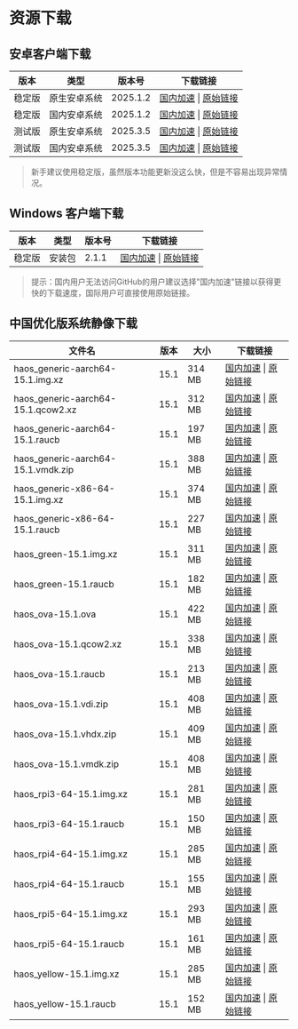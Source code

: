 # 资源下载

## 安卓客户端下载

| 版本   | 类型       | 版本号  | 下载链接                                                                 |
|--------|------------|---------|--------------------------------------------------------------------------|
| 稳定版 | 原生安卓系统 | 2025.1.2 | [国内加速](https://gh-proxy.com/https://github.com/home-assistant/android/releases/latest/download/app-full-release.apk) \| [原始链接](https://github.com/home-assistant/android/releases/latest/download/app-full-release.apk) |
| 稳定版 | 国内安卓系统 | 2025.1.2 | [国内加速](https://gh-proxy.com/https://github.com/home-assistant/android/releases/latest/download/app-minimal-release.apk) \| [原始链接](https://github.com/home-assistant/android/releases/latest/download/app-minimal-release.apk) |
| 测试版 | 原生安卓系统| 2025.3.5 | [国内加速](https://gh-proxy.com/https://github.com/home-assistant/android/releases/download/2025.3.5/app-full-release.apk) \| [原始链接](https://github.com/home-assistant/android/releases/download/2025.3.5/app-full-release.apk) |
| 测试版 | 国内安卓系统 | 2025.3.5 | [国内加速](https://gh-proxy.com/https://github.com/home-assistant/android/releases/download/2025.3.5/app-minimal-release.apk) \| [原始链接](https://github.com/home-assistant/android/releases/download/2025.3.5/app-minimal-release.apk) |

> 新手建议使用稳定版，虽然版本功能更新没这么快，但是不容易出现异常情况。

## Windows 客户端下载

| 版本   | 类型   | 版本号| 下载链接                                                            |
|--------|--------|-------|-------------------------------------------------------------------|
| 稳定版 | 安装包 | 2.1.1 | [国内加速](https://gh-proxy.com/https://github.com/hass-agent/HASS.Agent/releases/latest/download/HASS.Agent.Installer.exe) \| [原始链接](https://github.com/hass-agent/HASS.Agent/releases/latest/download/HASS.Agent.Installer.exe) |

> 提示：国内用户无法访问GitHub的用户建议选择"国内加速"链接以获得更快的下载速度，国际用户可直接使用原始链接。

## 中国优化版系统静像下载


| 文件名 | 版本 | 大小 | 下载链接 |
|----|----|---|---|
| haos_generic-aarch64-15.1.img.xz | 15.1 | 314 MB | [国内加速](https://gh-proxy.com/https://github.com/ha-china/HAOS-CN/releases/download/15.1/haos_generic-aarch64-15.1.img.xz) \| [原始链接](https://github.com/ha-china/HAOS-CN/releases/download/15.1/haos_generic-aarch64-15.1.img.xz) |
| haos_generic-aarch64-15.1.qcow2.xz | 15.1 | 312 MB | [国内加速](https://gh-proxy.com/https://github.com/ha-china/HAOS-CN/releases/download/15.1/haos_generic-aarch64-15.1.qcow2.xz) \| [原始链接](https://github.com/ha-china/HAOS-CN/releases/download/15.1/haos_generic-aarch64-15.1.qcow2.xz) |
| haos_generic-aarch64-15.1.raucb | 15.1 | 197 MB | [国内加速](https://gh-proxy.com/https://github.com/ha-china/HAOS-CN/releases/download/15.1/haos_generic-aarch64-15.1.raucb) \| [原始链接](https://github.com/ha-china/HAOS-CN/releases/download/15.1/haos_generic-aarch64-15.1.raucb) |
| haos_generic-aarch64-15.1.vmdk.zip | 15.1 | 388 MB | [国内加速](https://gh-proxy.com/https://github.com/ha-china/HAOS-CN/releases/download/15.1/haos_generic-aarch64-15.1.vmdk.zip) \| [原始链接](https://github.com/ha-china/HAOS-CN/releases/download/15.1/haos_generic-aarch64-15.1.vmdk.zip) |
| haos_generic-x86-64-15.1.img.xz | 15.1 | 374 MB | [国内加速](https://gh-proxy.com/https://github.com/ha-china/HAOS-CN/releases/download/15.1/haos_generic-x86-64-15.1.img.xz) \| [原始链接](https://github.com/ha-china/HAOS-CN/releases/download/15.1/haos_generic-x86-64-15.1.img.xz) |
| haos_generic-x86-64-15.1.raucb | 15.1 | 227 MB | [国内加速](https://gh-proxy.com/https://github.com/ha-china/HAOS-CN/releases/download/15.1/haos_generic-x86-64-15.1.raucb) \| [原始链接](https://github.com/ha-china/HAOS-CN/releases/download/15.1/haos_generic-x86-64-15.1.raucb) |
| haos_green-15.1.img.xz | 15.1 | 311 MB | [国内加速](https://gh-proxy.com/https://github.com/ha-china/HAOS-CN/releases/download/15.1/haos_green-15.1.img.xz) \| [原始链接](https://github.com/ha-china/HAOS-CN/releases/download/15.1/haos_green-15.1.img.xz) |
| haos_green-15.1.raucb | 15.1 | 182 MB | [国内加速](https://gh-proxy.com/https://github.com/ha-china/HAOS-CN/releases/download/15.1/haos_green-15.1.raucb) \| [原始链接](https://github.com/ha-china/HAOS-CN/releases/download/15.1/haos_green-15.1.raucb) |
| haos_ova-15.1.ova | 15.1 | 422 MB | [国内加速](https://gh-proxy.com/https://github.com/ha-china/HAOS-CN/releases/download/15.1/haos_ova-15.1.ova) \| [原始链接](https://github.com/ha-china/HAOS-CN/releases/download/15.1/haos_ova-15.1.ova) |
| haos_ova-15.1.qcow2.xz | 15.1 | 338 MB | [国内加速](https://gh-proxy.com/https://github.com/ha-china/HAOS-CN/releases/download/15.1/haos_ova-15.1.qcow2.xz) \| [原始链接](https://github.com/ha-china/HAOS-CN/releases/download/15.1/haos_ova-15.1.qcow2.xz) |
| haos_ova-15.1.raucb | 15.1 | 213 MB | [国内加速](https://gh-proxy.com/https://github.com/ha-china/HAOS-CN/releases/download/15.1/haos_ova-15.1.raucb) \| [原始链接](https://github.com/ha-china/HAOS-CN/releases/download/15.1/haos_ova-15.1.raucb) |
| haos_ova-15.1.vdi.zip | 15.1 | 408 MB | [国内加速](https://gh-proxy.com/https://github.com/ha-china/HAOS-CN/releases/download/15.1/haos_ova-15.1.vdi.zip) \| [原始链接](https://github.com/ha-china/HAOS-CN/releases/download/15.1/haos_ova-15.1.vdi.zip) |
| haos_ova-15.1.vhdx.zip | 15.1 | 409 MB | [国内加速](https://gh-proxy.com/https://github.com/ha-china/HAOS-CN/releases/download/15.1/haos_ova-15.1.vhdx.zip) \| [原始链接](https://github.com/ha-china/HAOS-CN/releases/download/15.1/haos_ova-15.1.vhdx.zip) |
| haos_ova-15.1.vmdk.zip | 15.1 | 408 MB | [国内加速](https://gh-proxy.com/https://github.com/ha-china/HAOS-CN/releases/download/15.1/haos_ova-15.1.vmdk.zip) \| [原始链接](https://github.com/ha-china/HAOS-CN/releases/download/15.1/haos_ova-15.1.vmdk.zip) |
| haos_rpi3-64-15.1.img.xz | 15.1 | 281 MB | [国内加速](https://gh-proxy.com/https://github.com/ha-china/HAOS-CN/releases/download/15.1/haos_rpi3-64-15.1.img.xz) \| [原始链接](https://github.com/ha-china/HAOS-CN/releases/download/15.1/haos_rpi3-64-15.1.img.xz) |
| haos_rpi3-64-15.1.raucb | 15.1 | 150 MB | [国内加速](https://gh-proxy.com/https://github.com/ha-china/HAOS-CN/releases/download/15.1/haos_rpi3-64-15.1.raucb) \| [原始链接](https://github.com/ha-china/HAOS-CN/releases/download/15.1/haos_rpi3-64-15.1.raucb) |
| haos_rpi4-64-15.1.img.xz | 15.1 | 285 MB | [国内加速](https://gh-proxy.com/https://github.com/ha-china/HAOS-CN/releases/download/15.1/haos_rpi4-64-15.1.img.xz) \| [原始链接](https://github.com/ha-china/HAOS-CN/releases/download/15.1/haos_rpi4-64-15.1.img.xz) |
| haos_rpi4-64-15.1.raucb | 15.1 | 155 MB | [国内加速](https://gh-proxy.com/https://github.com/ha-china/HAOS-CN/releases/download/15.1/haos_rpi4-64-15.1.raucb) \| [原始链接](https://github.com/ha-china/HAOS-CN/releases/download/15.1/haos_rpi4-64-15.1.raucb) |
| haos_rpi5-64-15.1.img.xz | 15.1 | 293 MB | [国内加速](https://gh-proxy.com/https://github.com/ha-china/HAOS-CN/releases/download/15.1/haos_rpi5-64-15.1.img.xz) \| [原始链接](https://github.com/ha-china/HAOS-CN/releases/download/15.1/haos_rpi5-64-15.1.img.xz) |
| haos_rpi5-64-15.1.raucb | 15.1 | 161 MB | [国内加速](https://gh-proxy.com/https://github.com/ha-china/HAOS-CN/releases/download/15.1/haos_rpi5-64-15.1.raucb) \| [原始链接](https://github.com/ha-china/HAOS-CN/releases/download/15.1/haos_rpi5-64-15.1.raucb) |
| haos_yellow-15.1.img.xz | 15.1 | 285 MB | [国内加速](https://gh-proxy.com/https://github.com/ha-china/HAOS-CN/releases/download/15.1/haos_yellow-15.1.img.xz) \| [原始链接](https://github.com/ha-china/HAOS-CN/releases/download/15.1/haos_yellow-15.1.img.xz) |
| haos_yellow-15.1.raucb | 15.1 | 152 MB | [国内加速](https://gh-proxy.com/https://github.com/ha-china/HAOS-CN/releases/download/15.1/haos_yellow-15.1.raucb) \| [原始链接](https://github.com/ha-china/HAOS-CN/releases/download/15.1/haos_yellow-15.1.raucb) |







